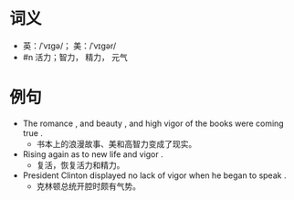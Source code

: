 # 词义
- 英：/ˈvɪgə/； 美：/ˈvɪgər/
- #n 活力；智力， 精力， 元气
# 例句
- The romance , and beauty , and high vigor of the books were coming true .
	- 书本上的浪漫故事、美和高智力变成了现实。
- Rising again as to new life and vigor .
	- 复活，恢复活力和精力。
- President Clinton displayed no lack of vigor when he began to speak .
	- 克林顿总统开腔时颇有气势。

